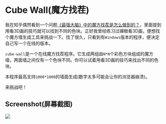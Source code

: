 Cube Wall(魔方找茬)
===================

我在知乎偶然看到一个问题[《最强大脑》中的魔方找茬是怎么做到的？](https://www.zhihu.com/question/22441246)，里面提到用看3D画的技巧就可以找到不同的色块。正好我曾经练习过祼眼看3D画，便想找个魔方墙生成工具来挑战一下。找了很久，只看到有`Windows`版本的程序，便决定自己写一个在线的版本。

`cube-wall`是一个在线魔方找茬程序。它生成两组由`N*N`个彩色方块组成的魔方墙，两面墙之间仅有一个色块不同。你可以试着用看3D画的技巧来找出不同的色块。

本程序最高支持`1000*1000`的墙面生成(数字太多可能会让你的浏览器崩溃)。

来挑战吧！

## Screenshot(屏幕截图)
![](https://tigerlee.github.io/cube-wall/screenshot.png)
